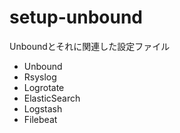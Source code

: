 # setup-unbound

Unboundとそれに関連した設定ファイル

- Unbound
- Rsyslog
- Logrotate
- ElasticSearch
- Logstash
- Filebeat
